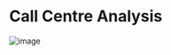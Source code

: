 # Call Centre Analysis


![image](https://user-images.githubusercontent.com/71668492/233583288-1a845e96-a247-474d-99f1-47bb332c5f6f.png)
